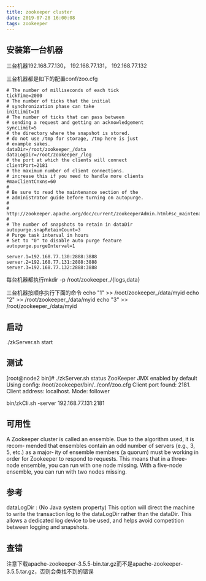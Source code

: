```yaml
---
title: zookeeper cluster
date: 2019-07-28 16:00:08
tags: zookeeper
---
```


## 安装第一台机器
三台机器192.168.77.130， 192.168.77.131， 192.168.77.132

三台机器都是如下的配置conf/zoo.cfg
```
# The number of milliseconds of each tick
tickTime=2000
# The number of ticks that the initial
# synchronization phase can take
initLimit=10
# The number of ticks that can pass between
# sending a request and getting an acknowledgement
syncLimit=5
# the directory where the snapshot is stored.
# do not use /tmp for storage, /tmp here is just
# example sakes.
dataDir=/root/zookeeper_/data
dataLogDir=/root/zookeeper_/log
# the port at which the clients will connect
clientPort=2181
# the maximum number of client connections.
# increase this if you need to handle more clients
#maxClientCnxns=60
#
# Be sure to read the maintenance section of the
# administrator guide before turning on autopurge.
#
# http://zookeeper.apache.org/doc/current/zookeeperAdmin.html#sc_maintenance
#
# The number of snapshots to retain in dataDir
autopurge.snapRetainCount=3
# Purge task interval in hours
# Set to "0" to disable auto purge feature
autopurge.purgeInterval=1

server.1=192.168.77.130:2888:3888
server.2=192.168.77.131:2888:3888
server.3=192.168.77.132:2888:3888
```

每台机器都执行mkdir -p /root/zookeeper_/{logs,data}

三台机器按顺序执行下面的命令
echo "1" >> /root/zookeeper_/data/myid
echo "2" >> /root/zookeeper_/data/myid
echo "3" >> /root/zookeeper_/data/myid

## 启动
./zkServer.sh start

## 测试
[root@node2 bin]#  ./zkServer.sh status
ZooKeeper JMX enabled by default
Using config: /root/zookeeper/bin/../conf/zoo.cfg
Client port found: 2181. Client address: localhost.
Mode: follower

bin/zkCli.sh -server 192.168.77.131:2181

## 可用性
A Zookeeper cluster is called an ensemble. Due to the algorithm used, it is recom‐ mended that ensembles contain an odd number of servers (e.g., 3, 5, etc.) as a major‐ ity of ensemble members (a quorum) must be working in order for Zookeeper to respond to requests. This means that in a three-node ensemble, you can run with one node missing. With a five-node ensemble, you can run with two nodes missing.

## 参考
dataLogDir : (No Java system property) This option will direct the machine to write the transaction log to the dataLogDir rather than the dataDir. This allows a dedicated log device to be used, and helps avoid competition between logging and snapshots.

## 查错
注意下载apache-zookeeper-3.5.5-bin.tar.gz而不是apache-zookeeper-3.5.5.tar.gz，否则会类找不到的错误
